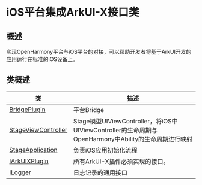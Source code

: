 # iOS平台集成ArkUI-X接口类

## 概述

实现OpenHarmony平台与iOS平台的对接，可以帮助开发者将基于ArkUI开发的应用运行在标准的iOS设备上。

## 类概述

| 类    | 描述               |
| ----------- | ---------------------------------- |
| [BridgePlugin](BridgePlugin.md) | 平台Bridge |
| [StageViewController](StageViewController.md) | Stage模型UIViewController，将iOS中UIViewController的生命周期与OpenHarmony中Ability的生命周期进行映射 |
| [StageApplication](StageApplication.md) | 负责iOS应用初始化流程 |
| [IArkUIXPlugin](IArkUIXPlugin.md) | 所有ArkUI-X插件必须实现的接口。 |
| [ILogger](ILogger.md) | 日志记录的通用接口 |
